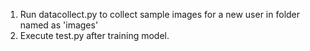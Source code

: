 1. Run datacollect.py to collect sample images for a new user in folder named as 'images'
2. Execute test.py after training model.

